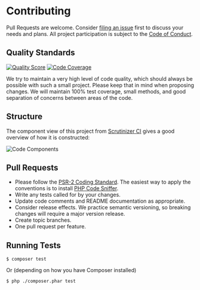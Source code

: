 # Contributing

Pull Requests are welcome. Consider [filing an issue](https://github.com/TransitScreen/php-heroku-client/issues/new) first to discuss your needs and plans. All project participation is subject to the [Code of Conduct](CODE_OF_CONDUCT.md).

## Quality Standards
[![Quality Score](https://img.shields.io/scrutinizer/g/TransitScreen/php-heroku-client.svg?style=flat-square)](https://scrutinizer-ci.com/g/TransitScreen/php-heroku-client)
[![Code Coverage](https://img.shields.io/scrutinizer/coverage/g/TransitScreen/php-heroku-client.svg?style=flat-square)](https://scrutinizer-ci.com/g/TransitScreen/php-heroku-client)

We try to maintain a very high level of code quality, which should always be possible with such a small project. Please keep that in mind when proposing changes. We will maintain 100% test coverage, small methods, and good separation of concerns between areas of the code.

## Structure
The component view of this project from [Scrutinizer CI](https://scrutinizer-ci.com/) gives a good overview of how it is constructed:

![Code Components](./docs/media/components.png)

## Pull Requests
- Please follow the [PSR-2 Coding Standard](https://github.com/php-fig/fig-standards/blob/master/accepted/PSR-2-coding-style-guide.md). The easiest way to apply the conventions is to install [PHP Code Sniffer](https://github.com/squizlabs/PHP_CodeSniffer).
- Write any tests called for by your changes.
- Update code comments and README documentation as appropriate.
- Consider release effects. We practice semantic versioning, so breaking changes will require a major version release.
- Create topic branches.
- One pull request per feature.

## Running Tests
```
$ composer test
```
Or (depending on how you have Composer installed)
```
$ php ./composer.phar test
```
